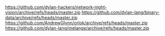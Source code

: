 https://github.com/dylan-hackers/network-night-vision/archive/refs/heads/master.zip
https://github.com/dylan-lang/binary-data/archive/refs/heads/master.zip
https://github.com/AndrewGlynn/orlok/archive/refs/heads/master.zip
https://github.com/dylan-lang/melange/archive/refs/heads/master.zip
